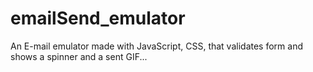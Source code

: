 # emailSend_emulator
An E-mail emulator made with JavaScript, CSS, that validates form and shows a spinner and a sent GIF...
